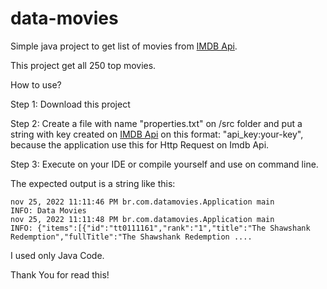 # data-movies

Simple java project to get list of movies from [IMDB Api](https://imdb-api.com/API).

This project get all 250 top movies.

How to use?

Step 1: Download this project

Step 2: Create a file with name "properties.txt" on /src folder and put a string with key created on [IMDB Api](https://imdb-api.com/API) on this format: "api_key:your-key", because the application use this for Http Request on Imdb Api.

Step 3: Execute on your IDE or compile yourself and use on command line.

The expected output is a string like this:

```
nov 25, 2022 11:11:46 PM br.com.datamovies.Application main
INFO: Data Movies
nov 25, 2022 11:11:48 PM br.com.datamovies.Application main
INFO: {"items":[{"id":"tt0111161","rank":"1","title":"The Shawshank Redemption","fullTitle":"The Shawshank Redemption ....
```

I used only Java Code.

Thank You for read this!
